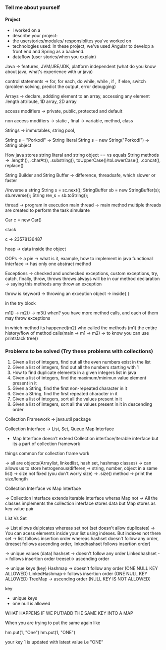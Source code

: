 ### Tell me about yourself 

#### Project
 - I worked on a <Project Name>
 - describe your project:
 - the userstories/modules/ responsiblites you've worked on  
 - technologies used: In these project, we've used Angular to develop a front end and 
		      Spring as a backend.
 - dataflow (user stories/when you explain)

Java -> features, JVM/JRE/JDK, platform independent
(what do you know about java, what's experience with ur java)

control statements -> for, for each, do while, while , if , if else, switch
(problem solving, predict the output, error debugging)

Arrays -> declare, addding element to an array, accessing any element
          .length attribute, 1D array, 2D array

access modifiers -> private, public, protected and default

non access modifiers -> static , final -> variable, method, class

Strings -> immutables, string pool, 

String s  = "Porkodi" -> String literal
String s  = new String("Porkodi") -> String object

How java stores string literal and string object
== vs equals
String methods -> .length(), .charAt(), .substring(), toUpperCase()/toLowerCase(),
		.concat(), replace()

String Builder and String Buffer -> difference, threadsafe, which slower or faster

//reverse a string
String s = sc.next();
StringBuffer sb = new StringBuffer(s);
sb.reverse();
String rev_s = sb.toString();
		 
thread -> program in execution
main thread -> main method
multiple threads are created to perform the task simulante

Car c  = new Car()

stack

c -> 23578136487

heap -> data inside the object

OOPs -> a pie -> what is it, example, how to implement in java
functional Interface -> has only one abstract method 

Exceptions -> checked and unchecked exceptions, custom exceptions, try, catch, finally, throw, throws
throws always will be in our method declaration ->  saying this methods amy throw an exception

throw is keyword -> throwing an exception object -> inside{ }



in the try block

m1() -> m2() -> m3()
when? you have more method calls, and each of them may throw exceptions

in which method its happened(m2)
who called the methods (m1)
the entire history/flow of method calls(main -> m1 -> m2)
-> to know you can use printstack tree()


### Problems to be solved (Try these problems with collections)

1. Given a list of integers, find out all the even numbers exist in the list
2. Given a list of integers, find out all the numbers starting with 1
3. How to find duplicate elements in a given integers list in java
4. Given a list of integers, find the maximum/minimun value element present in it
5. Given a String, find the first non-repeated character in it
6. Given a String, find the first repeated character in it
7. Given a list of integers, sort all the values present in it
8. Given a list of integers, sort all the values present in it in descending order


Collection Framework -> java.util package

Collection Interface -> List, Set, Queue
Map Interface

* Map Interface doesn't extend Collection interface/Iterable interface but its a part of collection framework

things common for collection frame work

-> all are objects(Arraylist, linkedlist, hash set, hashmap classes)
-> can allows us to store hetrogenous(differen,-> string, number, object in a same list)
-> size not fixed (you don't worry size)
-> .size() method -> print the size/length


Collection Interface vs Map Interface

-> Collection Interface extends iterable interface wheras Map not
-> All the classes implements the collection interface stores data but Map stores as key value pair


List Vs Set

-> List allows dulpicates whereas set not (set doesn't allow duplicates)
-> You can acess elements inside your list using indexes. But indexes not there set
-> list follows insertion order whereas hashset doesn't  follow any order,
     (treeset follows ascending order, linkedhashset follows insertion order)

-> unique values (data)
hashset -> doesn't  follow any order
Linkedhashset -> follows insertion order
treeset-> ascending order

-> unique keys (key)
Hashmap -> doesn't  follow any order (ONE NULL KEY ALLOWED)
LinkedHashmap-> follows insertion order (ONE NULL KEY ALLOWED)
TreeMap -> ascending order (NULL KEY IS NOT ALLOWED)


key

- unique keys
- one null is allowed

WHAT HAPPENS IF WE PUT/ADD THE SAME KEY INTO A MAP

When you are trying to put the same again like

hm.put(1, "One")
hm.put(1, "ONE")

your key 1 is updated with latest value i.e "ONE"
